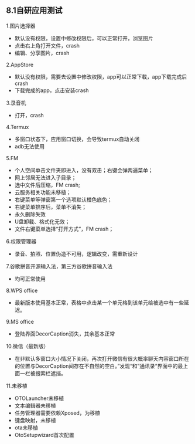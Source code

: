 ## 8.1自研应用测试

1.图片选择器
  - 默认没有权限，设置中修改权限后，可以正常打开，浏览图片
  - 点击右上角打开文件，crash
  - 编辑、分享图片，crash
  
2.AppStore
  - 默认没有权限，需要去设置中修改权限，app可以正常下载，app下载完成后crash
  - 下载完成的app，点击安装crash
  
3.录音机
  - 打开，crash
  
4.Termux
  - 多窗口状态下，应用窗口切换，会导致termux自动关闭
  - adb无法使用
  
5.FM
  - 个人空间单击文件夹即进入，没有双击；右键会弹两遍菜单；
  - 网上邻居无法进入子目录；
  - 选中文件后压缩，FM crash;
  - 云服务相关功能未移植；
  - 右键菜单等弹窗第一个选项默认橙色底色；
  - 右键菜单排序后，菜单不消失；
  - 永久删除失效
  - U盘卸载、格式化无效；
  - 文件右键菜单选择“打开方式”，FM crash；
  
6.权限管理器
  - 录音、拍照、位置伪造不可用，逻辑改变，需重新设计
  
7.谷歌拼音开源输入法，第三方谷歌拼音输入法
  - 均可正常使用

8.WPS office
  - 最新版本使用基本正常，表格中点击某一个单元格到该单元给被选中有一些延迟。
  
9.MS office
  - 登陆界面DecorCaption消失，其余基本正常

10.微信（最新版）
  - 在非默认多窗口大小情况下关闭，再次打开微信有很大概率聊天内容窗口所在的位置与DecorCaption间存在不自然的空白。”发现“和”通讯录“界面中的最上面一栏被搜索栏遮挡。
  
11.未移植
  - OTOLauncher未移植
  - 文本编辑器未移植
  - 任务管理器需要依赖Xposed，为移植
  - 键盘映射，未移植
  - ota未移植
  - OtoSetupwizard首次配置
